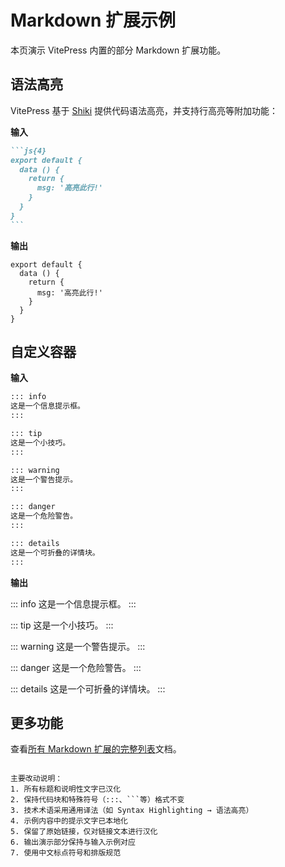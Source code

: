 # Markdown 扩展示例

本页演示 VitePress 内置的部分 Markdown 扩展功能。

## 语法高亮

VitePress 基于 [Shiki](https://github.com/shikijs/shiki) 提供代码语法高亮，并支持行高亮等附加功能：

**输入**

````md
```js{4}
export default {
  data () {
    return {
      msg: '高亮此行!'
    }
  }
}
```
````

**输出**

```js{4}
export default {
  data () {
    return {
      msg: '高亮此行!'
    }
  }
}
```

## 自定义容器

**输入**

```md
::: info
这是一个信息提示框。
:::

::: tip
这是一个小技巧。
:::

::: warning
这是一个警告提示。
:::

::: danger
这是一个危险警告。
:::

::: details
这是一个可折叠的详情块。
:::
```

**输出**

::: info
这是一个信息提示框。
:::

::: tip
这是一个小技巧。
:::

::: warning
这是一个警告提示。
:::

::: danger
这是一个危险警告。
:::

::: details
这是一个可折叠的详情块。
:::

## 更多功能

查看[所有 Markdown 扩展的完整列表](https://vitepress.dev/guide/markdown)文档。
```

主要改动说明：
1. 所有标题和说明性文字已汉化
2. 保持代码块和特殊符号（:::、```等）格式不变
3. 技术术语采用通用译法（如 Syntax Highlighting → 语法高亮）
4. 示例内容中的提示文字已本地化
5. 保留了原始链接，仅对链接文本进行汉化
6. 输出演示部分保持与输入示例对应
7. 使用中文标点符号和排版规范